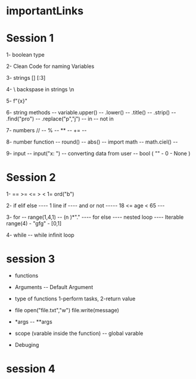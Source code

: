 # importantLinks


# Session 1

1- boolean type

2- Clean Code for naming Variables

3- strings [] [:3]

4- \ backspase in strings \n

5-  f"{x}"

6- string methods --  variable.upper() --  .lower()  --  .title()  --  .strip()  --  .find("pro")  --  .replace("p","j")  --  in   --  not in

7- numbers // --  % -- ** -- += --

8- number function  -- round()  --  abs()  -- import math -- math.ciel() --

9-  input --  input("x: ")  -- converting data from user -- bool ( "" - 0 - None )

# Session 2

1-   ==  >=  <=  >  <  1=   ord("b")

2- if   elif else  ---- 1 line if  ---- and or not  -----  18 <= age < 65  ---

3- for -- range(1,4,1) -- (n )*"."  ---- for  else ---- nested loop  ---- Iterable range(4) - "gfg"  - [0,1]

4- while -- while infinit loop 

# session 3

- functions 

- Arguments -- Default Argument

- type of functions 1-perform tasks, 2-return value

- file open("file.txt","w") file.write(message)

- *args -- **args

- scope  (varable inside the function) -- global varable

- Debuging

# session 4




